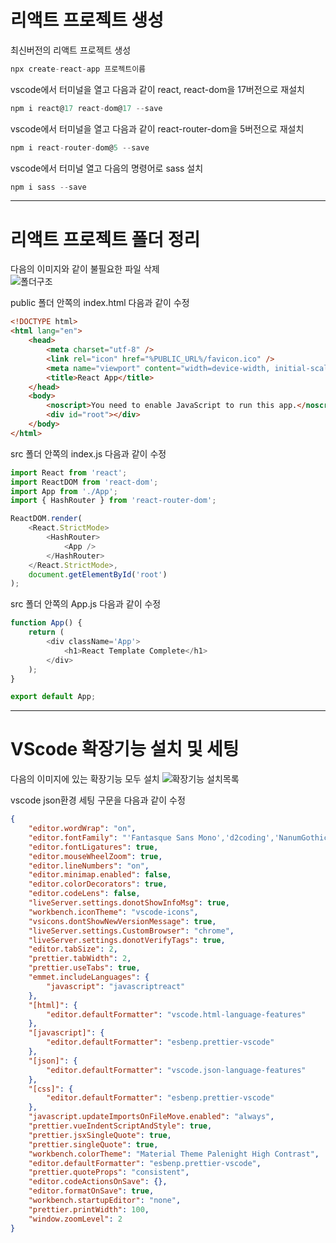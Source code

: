 # 리액트 프로젝트 생성

최신버전의 리액트 프로젝트 생성

```js
npx create-react-app 프로젝트이름
```

vscode에서 터미널을 열고 다음과 같이 react, react-dom을 17버전으로 재설치

```js
npm i react@17 react-dom@17 --save
```

vscode에서 터미널을 열고 다음과 같이 react-router-dom을 5버전으로 재설치

```js
npm i react-router-dom@5 --save
```

vscode에서 터미널 열고 다음의 명령어로 sass 설치

```js
npm i sass --save
```

---

# 리액트 프로젝트 폴더 정리

다음의 이미지와 같이 불필요한 파일 삭제</br>
![폴더구조](https://cafeptthumb-phinf.pstatic.net/MjAyMjA1MDJfMTE2/MDAxNjUxNDc2OTg2OTY0.kegR8AAuOOLZvUQwq3v1KnmjrgTi3f67Es8_R58wxeYg.NT3ze0yKW9Rt00rhG2ENttvRg40I-wY6QIL6COnMe4Eg.PNG/image.png?type=w1600)

public 폴더 안쪽의 index.html 다음과 같이 수정

```html
<!DOCTYPE html>
<html lang="en">
	<head>
		<meta charset="utf-8" />
		<link rel="icon" href="%PUBLIC_URL%/favicon.ico" />
		<meta name="viewport" content="width=device-width, initial-scale=1" />
		<title>React App</title>
	</head>
	<body>
		<noscript>You need to enable JavaScript to run this app.</noscript>
		<div id="root"></div>
	</body>
</html>
```

src 폴더 안쪽의 index.js 다음과 같이 수정

```js
import React from 'react';
import ReactDOM from 'react-dom';
import App from './App';
import { HashRouter } from 'react-router-dom';

ReactDOM.render(
	<React.StrictMode>
		<HashRouter>
			<App />
		</HashRouter>
	</React.StrictMode>,
	document.getElementById('root')
);
```

src 폴더 안쪽의 App.js 다음과 같이 수정

```js
function App() {
	return (
		<div className='App'>
			<h1>React Template Complete</h1>
		</div>
	);
}

export default App;
```

---

# VScode 확장기능 설치 및 세팅

다음의 이미지에 있는 확장기능 모두 설치
![확장기능 설치목록](https://cafeptthumb-phinf.pstatic.net/MjAyMjEyMDlfNSAg/MDAxNjcwNTUzNDU5OTg0.LUOjlx-deQJiRTnj2LcNcEkd2zAMC4AsHS9QA1uu1Hsg.4lBuL44NL8gbh1Ke3WbIkwjX6YQMVHjNzoKQQHfM-4og.PNG/image.png?type=w1600)

vscode json환경 세팅 구문을 다음과 같이 수정

```json
{
	"editor.wordWrap": "on",
	"editor.fontFamily": "'Fantasque Sans Mono','d2coding','NanumGothicCoding','Fira Code'",
	"editor.fontLigatures": true,
	"editor.mouseWheelZoom": true,
	"editor.lineNumbers": "on",
	"editor.minimap.enabled": false,
	"editor.colorDecorators": true,
	"editor.codeLens": false,
	"liveServer.settings.donotShowInfoMsg": true,
	"workbench.iconTheme": "vscode-icons",
	"vsicons.dontShowNewVersionMessage": true,
	"liveServer.settings.CustomBrowser": "chrome",
	"liveServer.settings.donotVerifyTags": true,
	"editor.tabSize": 2,
	"prettier.tabWidth": 2,
	"prettier.useTabs": true,
	"emmet.includeLanguages": {
		"javascript": "javascriptreact"
	},
	"[html]": {
		"editor.defaultFormatter": "vscode.html-language-features"
	},
	"[javascript]": {
		"editor.defaultFormatter": "esbenp.prettier-vscode"
	},
	"[json]": {
		"editor.defaultFormatter": "vscode.json-language-features"
	},
	"[css]": {
		"editor.defaultFormatter": "esbenp.prettier-vscode"
	},
	"javascript.updateImportsOnFileMove.enabled": "always",
	"prettier.vueIndentScriptAndStyle": true,
	"prettier.jsxSingleQuote": true,
	"prettier.singleQuote": true,
	"workbench.colorTheme": "Material Theme Palenight High Contrast",
	"editor.defaultFormatter": "esbenp.prettier-vscode",
	"prettier.quoteProps": "consistent",
	"editor.codeActionsOnSave": {},
	"editor.formatOnSave": true,
	"workbench.startupEditor": "none",
	"prettier.printWidth": 100,
	"window.zoomLevel": 2
}
```
